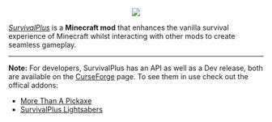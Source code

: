 <p align="center"><img src="https://coolsimulations.net/wp-content/uploads/2019/03/survivalplus_logo_HD.png"></p>

*[SurvivalPlus](https://minecraft.curseforge.com/projects/survivalplus)* is a **Minecraft mod** that enhances the vanilla survival experience of Minecraft whilst interacting with other mods to create seamless gameplay.

-----------------

**Note:** For developers, SurvivalPlus has an API as well as a Dev release, both are available on the [CurseForge](https://minecraft.curseforge.com/projects/survivalplus) page.
To see them in use check out the offical addons:
 * [More Than A Pickaxe](https://minecraft.curseforge.com/projects/more-than-a-pickaxe)
 * [SurvivalPlus Lightsabers](https://minecraft.curseforge.com/projects/survivalplus-lightsabers)
